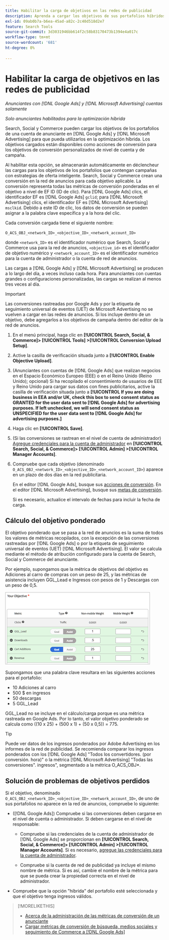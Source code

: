 ```yaml
---
title: Habilitar la carga de objetivos en las redes de publicidad
description: Aprenda a cargar los objetivos de sus portafolios híbridos en  [!DNL Google Ads] y [!DNL Microsoft Advertising].
exl-id: 09ab0b7a-b6ea-45ad-a82c-2c40d518d2e7
feature: Search Tools
source-git-commit: 3d3031946bb614f2c58b83170473b1394e4a017c
workflow-type: tm+mt
source-wordcount: '681'
ht-degree: 0%

---
```


# Habilitar la carga de objetivos en las redes de publicidad

*Anunciantes con [!DNL Google Ads] y [!DNL Microsoft Advertising] cuentas solamente*

*Solo anunciantes habilitados para la optimización híbrida*

Search, Social y Commerce pueden cargar los objetivos de los portafolios de una cuenta de anunciante en [!DNL Google Ads] y [!DNL Microsoft Advertising] para que pueda utilizarlos en la optimización híbrida. Los objetivos cargados están disponibles como acciones de conversión para los objetivos de conversión personalizados de nivel de cuenta y de campaña.

Al habilitar esta opción, se almacenarán automáticamente en déclencheur las cargas para los objetivos de los portafolios que contengan campañas con estrategias de oferta inteligente. Search, Social y Commerce crean una conversión en la red de anuncios para cada objetivo aplicable. La conversión representa todas las métricas de conversión ponderadas en el objetivo a nivel de EF ID (ID de clic). Para [!DNL Google Ads] clics, el identificador EF es [!DNL Google Ads] `gclid`; para [!DNL Microsoft Advertising] clics, el identificador EF es [!DNL Microsoft Advertising] `msclkid`. Debido a este ID de clic, los datos de conversión se pueden asignar a la palabra clave específica y a la hora del clic.

Cada conversión cargada tiene el siguiente nombre:

`O_ACS_OBJ_<network_ID>_<objective_ID>_<network_account_ID>`

donde `<network_ID>` es el identificador numérico que Search, Social y Commerce usa para la red de anuncios, `<objective_id>` es el identificador de objetivo numérico y `<network_account_ID>` es el identificador numérico para la cuenta de administrador o la cuenta de red de anuncios.

Las cargas a [!DNL Google Ads] y [!DNL Microsoft Advertising] se producen a lo largo del día, a veces incluso cada hora. Para anunciantes con cuentas grandes o configuraciones personalizadas, las cargas se realizan al menos tres veces al día.

>[!IMPORTANT]
>
>Las conversiones rastreadas por Google Ads y por la etiqueta de seguimiento universal de eventos (UET) de Microsoft Advertising no se vuelven a cargar en las redes de anuncios. Si los incluye dentro de un objetivo, debe agregarlos a los objetivos de campaña dentro del editor de la red de anuncios.

1. En el menú principal, haga clic en **[!UICONTROL Search, Social, & Commerce]> [!UICONTROL Tools] >[!UICONTROL Conversion Upload Setup]**.

1. Active la casilla de verificación situada junto a **[!UICONTROL Enable Objective Upload]**.

1. (Anunciantes con cuentas de [!DNL Google Ads] que realizan negocios en el Espacio Económico Europeo (EEE) o en el Reino Unido (Reino Unido); opcional) Si ha recopilado el consentimiento de usuarios de EEE y Reino Unido para cargar sus datos con fines publicitarios, active la casilla de verificación situada junto a **[!UICONTROL If you are doing business in EEA and/or UK, check this box to send consent status as GRANTED for the user data sent to [!DNL Google Ads] for advertising purposes. If left unchecked, we will send consent status as UNSPECIFIED for the user data sent to [!DNL Google Ads] for advertising purposes.]**

1. Haga clic en **[!UICONTROL Save]**.

1. (Si las conversiones se rastrean en el nivel de cuenta de administrador) [Agregue credenciales para la cuenta de administrador](/help/search-social-commerce/admin/manager-accounts.md) en **[!UICONTROL Search, Social, & Commerce]> [!UICONTROL Admin] >[!UICONTROL Manager Accounts]**.

1. Compruebe que cada objetivo (denominado `O_ACS_OBJ_<network_ID>_<objective_ID>_<network_account_ID>`) aparece en un plazo de dos días en la red publicitaria.

   En el editor [!DNL Google Ads], busque sus [acciones de conversión](https://support.google.com/google-ads/answer/11461796). En el editor [!DNL Microsoft Advertising], busque sus [metas de conversión](https://help.ads.microsoft.com/#apex/ads/en/56709).

   Si es necesario, actualice el intervalo de fechas para incluir la fecha de carga.

## Cálculo del objetivo ponderado

El objetivo ponderado que se pasa a la red de anuncios es la suma de todos los valores de métricas recopilados, con la excepción de las conversiones rastreadas por [!DNL Google Ads] o por la etiqueta de seguimiento universal de eventos (UET) [!DNL Microsoft Advertising]. El valor se calcula mediante el método de atribución configurado para la cuenta de Search, Social y Commerce del anunciante.

Por ejemplo, supongamos que la métrica de objetivos del objetivo es Adiciones al carro de compras con un peso de 25, y las métricas de asistencia incluyen GGL_Lead e Ingresos con pesos de 1 y Descargas con un peso de 0,5.

![Ejemplo de objetivo ponderado](/help/search-social-commerce/assets/objective-example.png "Ejemplo de objetivo ponderado")

Supongamos que una palabra clave resultara en las siguientes acciones para el portafolio:

* 10 Adiciones al carro
* 500 $ en ingresos
* 50 descargas
* 5 GGL_Lead

GGL_Lead no se incluye en el cálculo/carga porque es una métrica rastreada en Google Ads. Por lo tanto, el valor objetivo ponderado se calcula como ((10 x 25) + (500 x 1) + (50 x 0,5)) = 775.

>[!TIP]
>
>Puede ver datos de los ingresos ponderados por Adobe Advertising en los informes de la red de publicidad. Se recomienda comparar los ingresos ponderados con los [!DNL Google Ads] &quot;Todos los convertidores. (por conversión. hora)&quot; o la métrica [!DNL Microsoft Advertising] &quot;Todas las conversiones&quot;. ingresos&quot;, segmentado a la métrica O_ACS_OBJ*.<!--clarify -->

## Solución de problemas de objetivos perdidos

Si el objetivo, denominado `O_ACS_OBJ_<network_ID>_<objective_ID>_<network_account_ID>`, de uno de sus portafolios no aparece en la red de anuncios, compruebe lo siguiente:

* ([!DNL Google Ads]) Compruebe si las conversiones deben cargarse en el nivel de cuenta o administrador. Si deben cargarse en el nivel de responsable:

   * Compruebe si las credenciales de la cuenta de administrador de [!DNL Google Ads] se proporcionan en **[!UICONTROL Search, Social, & Commerce]> [!UICONTROL Admin] >[!UICONTROL Manager Accounts]**. Si es necesario, [agregue las credenciales para la cuenta de administrador](/help/search-social-commerce/admin/manager-accounts.md).

   * Compruebe si la cuenta de red de publicidad ya incluye el mismo nombre de métrica. Si es así, cambie el nombre de la métrica para que se pueda crear la propiedad correcta en el nivel de administrador.

* Compruebe que la opción &quot;híbrida&quot; del portafolio esté seleccionada y que el objetivo tenga ingresos válidos.

>[!MORELIKETHIS]
>
>* [Acerca de la administración de las métricas de conversión de un anunciante](/help/search-social-commerce/admin/conversion-metrics/conversion-metric-about.md)
>* [Cargar métricas de conversión de búsqueda, medios sociales y seguimiento de Commerce a [!DNL Google Ads]](conversion-metrics-upload-to-google.md)
